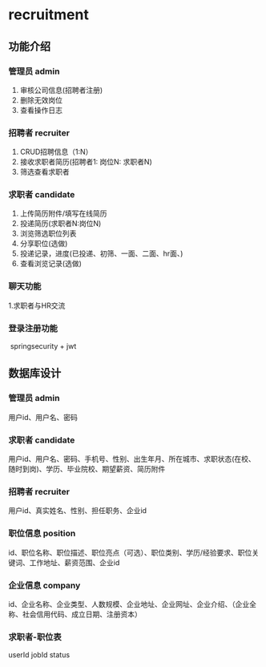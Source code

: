# recruitment

## 功能介绍
### 管理员 admin

1. 审核公司信息(招聘者注册)
4. 删除无效岗位
5. 查看操作日志

### 招聘者 recruiter

1. CRUD招聘信息（1:N）
2. 接收求职者简历(招聘者1: 岗位N: 求职者N)
3. 筛选查看求职者

### 求职者 candidate

1. 上传简历附件/填写在线简历
2. 投递简历(求职者N:岗位N)
3. 浏览筛选职位列表
4. 分享职位(选做)
5. 投递记录，进度(已投递、初筛、一面、二面、hr面、)
6. 查看浏览记录(选做)

### 聊天功能

   1.求职者与HR交流

### 登录注册功能   

​	springsecurity + jwt

## 数据库设计

### 管理员 admin
用户id、用户名、密码

### 求职者 candidate
用户id、用户名、密码、手机号、性别、出生年月、所在城市、求职状态(在校、随时到岗)、学历、毕业院校、期望薪资、简历附件

### 招聘者 recruiter
用户id、真实姓名、性别、担任职务、企业id

### 职位信息 position
id、职位名称、职位描述、职位亮点（可选）、职位类别、学历/经验要求、职位关键词、工作地址、薪资范围、企业id

### 企业信息 company

id、企业名称、企业类型、人数规模、企业地址、企业网址、企业介绍、（企业全称、社会信用代码、成立日期、注册资本）

### 求职者-职位表
userId  jobId  status


